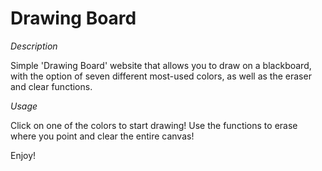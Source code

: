 # Drawing Board

*Description*

Simple 'Drawing Board' website that allows you to draw on a blackboard, with the option of seven different most-used colors, as well as the eraser and clear functions.

*Usage*

Click on one of the colors to start drawing! Use the functions to erase where you point and clear the entire canvas!

Enjoy!